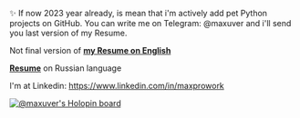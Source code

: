 ✨ If now 2023 year already, is mean that i'm actively add pet Python projects on GitHub. 
You can write me on Telegram: @maxuver and i'll send you last version of my Resume.

Not final version of __[my Resume on English](https://drive.google.com/file/d/1WU3gQ3Sh26fIbAkKh6DoHcekp3sfRq92/view)__

__[Resume]((https://docs.google.com/document/d/1wrzgAehfEP70e997lFyVJ7FodYzjqVlD-5yKSdr2OA4/edit))__ on Russian language


I'm at Linkedin: https://www.linkedin.com/in/maxprowork

[![@maxuver's Holopin board](https://holopin.me/maxuver)](https://holopin.io/@maxuver)  
   
<!---
maxuver/maxuver is a ✨ special ✨ repository because its `README.md` (this file) appears on your GitHub profile.
You can click the Preview link to take a look at your changes.
--->
